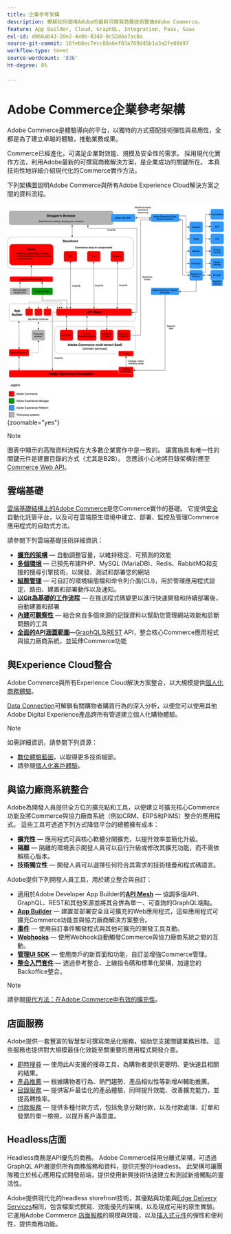 ```yaml
---
title: 企業參考架構
description: 瞭解如何使用Adobe的最新可撰寫商務技術實施Adobe Commerce。
feature: App Builder, Cloud, GraphQL, Integration, Paas, Saas
exl-id: d066ab43-20e2-4e0b-8348-0c52d6a7ac8a
source-git-commit: 16feb8ec7ecc88a6ef03a769d45b1a3a2fe88d97
workflow-type: tm+mt
source-wordcount: '836'
ht-degree: 0%

---
```


# Adobe Commerce企業參考架構

Adobe Commerce是體驗導向的平台，以獨特的方式搭配技術彈性與易用性，全都是為了建立卓越的體驗，推動業務成果。

Commerce已經進化，可滿足企業對效能、規模及安全性的需求。 採用現代化實作方法，利用Adobe最新的可撰寫商務解決方案，是企業成功的關鍵所在。 本頁技術性地詳細介紹現代化的Commerce實作方法。

下列架構圖說明Adobe Commerce與所有Adobe Experience Cloud解決方案之間的資料流程。

![顯示Adobe Commerce如何連線至Experience Cloud解決方案的架構圖表](../../assets/playbooks/commerce-architecture-v3.svg){zoomable="yes"}

>[!NOTE]
>
>圖表中顯示的高階資料流程在大多數企業實作中是一致的。 讓實施具有唯一性的關鍵元件是建置目錄的方式（尤其是B2B）。 您應該小心地將目錄架構對應至[Commerce Web API](https://developer.adobe.com/commerce/webapi/get-started/)。

## 雲端基礎

[雲端基礎結構上的Adobe Commerce](https://experienceleague.adobe.com/en/docs/commerce-cloud-service/user-guide/overview)是您Commerce實作的基礎。 它提供[安全](../../security-and-compliance/shared-responsibility.md)自動化託管平台，以及可在雲端原生環境中建立、部署、監控及管理Commerce應用程式的自助式方法。

請參閱下列雲端基礎技術詳細資訊：

- [**擴充的架構**](https://experienceleague.adobe.com/en/docs/commerce-cloud-service/user-guide/architecture/scaled-architecture) — 自動調整容量，以維持穩定、可預測的效能
- [**多個環境**](https://experienceleague.adobe.com/en/docs/commerce-cloud-service/user-guide/architecture/pro-architecture) — 已預先布建PHP、MySQL (MariaDB)、Redis、RabbitMQ和支援的搜尋引擎技術，以開發、測試和部署您的網站
- [**組態管理**](https://experienceleague.adobe.com/en/docs/commerce-cloud-service/user-guide/configure/overview) — 可自訂的環境組態檔和命令列介面(CLI)，用於管理應用程式設定、路由、建置和部署動作以及通知。
- [**以Git為基礎的工作流程**](https://experienceleague.adobe.com/en/docs/commerce-cloud-service/user-guide/architecture/pro-develop-deploy-workflow) — 在推送程式碼變更以進行快速開發和持續部署後，自動建置和部署
- [**內建可觀察性**](https://experienceleague.adobe.com/en/docs/commerce-cloud-service/user-guide/monitor/performance) — 結合來自多個來源的記錄資料以幫助您管理網站效能和診斷問題的工具
- [**全面的API涵蓋範圍**](https://developer.adobe.com/commerce/webapi/get-started/)—[GraphQL](https://developer.adobe.com/commerce/webapi/graphql/)及[REST](https://developer.adobe.com/commerce/webapi/rest) API，整合核心Commerce應用程式與協力廠商系統，並延伸Commerce功能

## 與Experience Cloud整合

Adobe Commerce與所有Experience Cloud解決方案整合，以大規模提供[個人化商務體驗](https://experienceleague.adobe.com/en/docs/commerce-admin/customers/customers-menu/personalize-scale#customers-menu)。

[Data Connection](https://experienceleague.adobe.com/en/docs/commerce/data-connection/overview)可解鎖有關購物者購買行為的深入分析，以便您可以使用其他Adobe Digital Experience產品跨所有管道建立個人化購物體驗。

>[!NOTE]
>
>如需詳細資訊，請參閱下列資源：
>
>- [數位體驗藍圖](https://experienceleague.adobe.com/en/docs/blueprints-learn/architecture/overview)，以取得更多技術細節。
>- 請參閱[個人化客戶體驗](https://experienceleague.adobe.com/en/docs/events/the-skill-exchange-recordings/commerce/aug2024/personalization)。


## 與協力廠商系統整合

Adobe為開發人員提供全方位的擴充點和工具，以便建立可擴充核心Commerce功能及將Commerce與協力廠商系統（例如CRM、ERPS和PIMS）整合的應用程式。 這些工具可透過下列方式降低平台的總體擁有成本：

- **擴充性** — 應用程式可與核心軟體分開擴充，以提升效率並簡化升級。
- **隔離** — 隔離的環境表示開發人員可以自行升級或修改其擴充功能，而不需依賴核心版本。
- **技術獨立性** — 開發人員可以選擇任何符合其需求的技術棧疊和程式碼語言。

Adobe提供下列開發人員工具，用於建立整合與自訂：

- 適用於Adobe Developer App Builder的&#x200B;[**API Mesh**](https://developer.adobe.com/graphql-mesh-gateway/) — 協調多個API、GraphQL、REST和其他來源並將其合併為單一、可查詢的GraphQL端點。
- [**App Builder**](https://developer.adobe.com/app-builder/docs/overview/) — 建置並部署安全且可擴充的Web應用程式，這些應用程式可擴充Commerce功能並與協力廠商解決方案整合。
- [**事件**](https://developer.adobe.com/commerce/extensibility/events/) — 使用自訂事件觸發程式與其他可擴充的開發工具互動。
- [**Webhooks**](https://developer.adobe.com/commerce/extensibility/webhooks/) — 使用Webhook自動觸發Commerce與協力廠商系統之間的互動。
- [**管理UI SDK**](https://developer.adobe.com/commerce/extensibility/admin-ui-sdk/) — 使用商戶的新頁面和功能，自訂並增強Commerce管理。
- [**整合入門套件**](https://developer.adobe.com/commerce/extensibility/starter-kit/) — 透過參考整合、上線指令碼和標準化架構，加速您的Backoffice整合。

>[!NOTE]
>
>請參閱[現代方法：在Adobe Commerce中有效的擴充性](https://experienceleague.adobe.com/en/docs/events/the-skill-exchange-recordings/commerce/aug2024/extensibility)。

## 店面服務

Adobe提供一套豐富的智慧型可撰寫商品化服務，協助您支援關鍵業務目標。 這些服務也提供對大規模最佳化效能至關重要的應用程式開發介面。

- [即時搜尋](https://experienceleague.adobe.com/en/docs/commerce/live-search/overview) — 使用此AI支援的搜尋工具，為購物者提供更聰明、更快速且相關的結果。
- [產品推薦](https://experienceleague.adobe.com/en/docs/commerce/product-recommendations/overview) — 根據購物者行為、熱門趨勢、產品相似性等新增AI輔助推薦。
- [目錄服務](https://experienceleague.adobe.com/en/docs/commerce/catalog-service/guide-overview) — 提供客戶最佳化的產品體驗，同時提升效能、改善擴充能力，並提高轉換率。
- [付款服務](https://experienceleague.adobe.com/en/docs/commerce/payment-services/guide-overview) — 提供多種付款方式，包括免息分期付款，以及付款處理、訂單和發票的單一檢視，以提升客戶滿意度。

## Headless店面

Headless商務是API優先的商務。 Adobe Commerce採用分離式架構，可透過GraphQL API層提供所有商務服務和資料，提供完整的Headless。 此架構可讓團隊獨立於核心應用程式開發前端，提供使用新興技術快速建立和測試新接觸點的靈活性。

Adobe提供現代化的headless storefront技術，其優點與功能與[Edge Delivery Services](https://www.aem.live/home)相同，包含檔案式撰寫、效能優先的架構，以及現成可用的原生實驗。 它運用Adobe Commerce [店面服務](#storefront-services)的規模與效能，以及[插入式元件](https://experienceleague.adobe.com/developer/commerce/storefront/)的彈性和便利性，提供商務功能。


